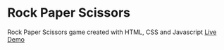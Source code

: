 # Rock Paper Scissors
Rock Paper Scissors game created with HTML, CSS and Javascript
[Live Demo](https://mazentayseer.github.io/Rock-Paper-Scissors/) 
